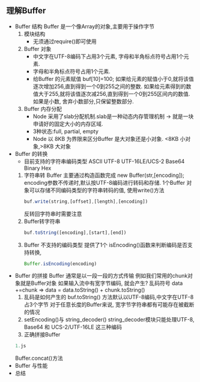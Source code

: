 ## 理解Buffer
- Buffer 结构
    Buffer 是一个像Array的对象,主要用于操作字节
    1. 模块结构 
        - 无须通过require()即可使用
    2. Buffer 对象
        - 中文字在UTF-8编码下占用3个元素, 字母和半角标点符号占用1个元素.
        - 字母和半角标点符号占用1个元素.
        - 给Buffer 的元素赋值
            buf[10]=100;
            如果给元素的赋值小于0,就将该值逐次增加256,直到得到一个0到255之间的整数.
            如果给元素得到的数值大于255,就将该值逐次减256,直到得到一个0到255区间内的数值.
            如果是小数, 舍弃小数部分,只保留整数部分.
    3. Buffer 内存分配
        - Node 采用了slab分配机制.slab是一种动态内存管理机制 -> 就是一块申请好的固定大小的内存区域.
        - 3种状态:full, partial, empty
        - Node 以 8KB 为界限来区分Buffer 是大对象还是小对象.
        <8KB 小对象,>8KB 大对象
- Buffer 的转换
    - 目前支持的字符串编码类型
    ASCII
    UTF-8
    UTF-16LE/UCS-2
    Base64
    Binary
    Hex
    1. 字符串转 Buffer
        主要通过构造函数完成    new Buffer(str,[encoding]); encoding参数不传递时,默认按UTF-8编码进行转码和存储. 
        1个Buffer 对象可以存储不同编码类型的字符串转码的值, 使用write()方法
        ```js
        buf.write(string,[offset],[length],[encoding])
        ```
        反转回字符串时需要注意
    2. Buffer转字符串
        ```js
        buf.toString([encoding],[start],[end])
        ```
    3. Buffer 不支持的编码类型
        提供了1个 isEncoding()函数来判断编码是否支持转换,
        ```js
        Buffer.isEncoding(encoding)
        ```
- Buffer 的拼接
    Buffer 通常是以一段一段的方式传输 例如我们常用的chunk对象就是Buffer对象
    如果输入流中有宽字节编码, 就会产生? 乱码符号
    data +=chunk => data = data.toString() + chunk.toString()
    1. 乱码是如何产生的
        buf.toString() 方法默认以UTF-8编码,中文字在UTF-8占3个字节
        对于任意长度的Buffer来说, 宽字节字符串都有可能存在被截断的情况
    2. setEncoding()与 string_decoder()
        string_decoder模块只能处理UTF-8, Base64 和 UCS-2/UTF-16LE 这三种编码
    3. 正确拼接Buffer
    ```js
    1.js
    ```
    Buffer.concat()方法
- Buffer 与性能
- 总结
    

